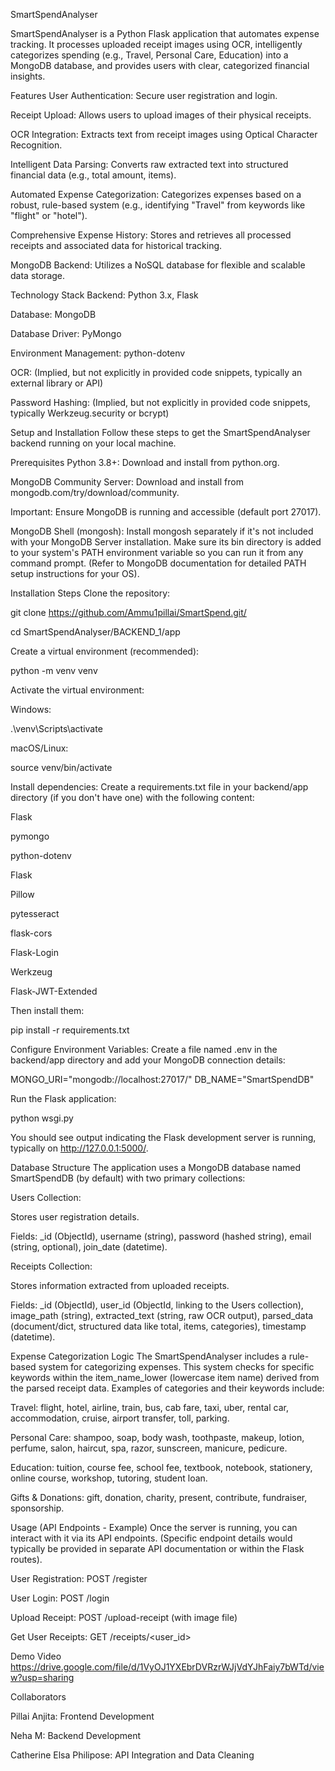 SmartSpendAnalyser

SmartSpendAnalyser is a Python Flask application that automates expense tracking. It processes uploaded receipt images using OCR, intelligently categorizes spending (e.g., Travel, Personal Care, Education) into a MongoDB database, and provides users with clear, categorized financial insights.

Features
User Authentication: Secure user registration and login.

Receipt Upload: Allows users to upload images of their physical receipts.

OCR Integration: Extracts text from receipt images using Optical Character Recognition.

Intelligent Data Parsing: Converts raw extracted text into structured financial data (e.g., total amount, items).

Automated Expense Categorization: Categorizes expenses based on a robust, rule-based system (e.g., identifying "Travel" from keywords like "flight" or "hotel").

Comprehensive Expense History: Stores and retrieves all processed receipts and associated data for historical tracking.

MongoDB Backend: Utilizes a NoSQL database for flexible and scalable data storage.

Technology Stack
Backend: Python 3.x, Flask

Database: MongoDB

Database Driver: PyMongo

Environment Management: python-dotenv

OCR: (Implied, but not explicitly in provided code snippets, typically an external library or API)

Password Hashing: (Implied, but not explicitly in provided code snippets, typically Werkzeug.security or bcrypt)

Setup and Installation
Follow these steps to get the SmartSpendAnalyser backend running on your local machine.

Prerequisites
Python 3.8+: Download and install from python.org.

MongoDB Community Server: Download and install from mongodb.com/try/download/community.

Important: Ensure MongoDB is running and accessible (default port 27017).

MongoDB Shell (mongosh): Install mongosh separately if it's not included with your MongoDB Server installation. Make sure its bin directory is added to your system's PATH environment variable so you can run it from any command prompt. (Refer to MongoDB documentation for detailed PATH setup instructions for your OS).

Installation Steps
Clone the repository:

git clone <https://github.com/Ammu1pillai/SmartSpend.git/>

cd SmartSpendAnalyser/BACKEND_1/app



Create a virtual environment (recommended):

python -m venv venv

Activate the virtual environment:

Windows:

.\venv\Scripts\activate

macOS/Linux:

source venv/bin/activate

Install dependencies:
Create a requirements.txt file in your backend/app directory (if you don't have one) with the following content:

Flask

pymongo

python-dotenv

Flask

Pillow

pytesseract

flask-cors

Flask-Login

Werkzeug

Flask-JWT-Extended

Then install them:

pip install -r requirements.txt

Configure Environment Variables:
Create a file named .env in the backend/app directory and add your MongoDB connection details:

MONGO_URI="mongodb://localhost:27017/"
DB_NAME="SmartSpendDB"


Run the Flask application:

python wsgi.py

You should see output indicating the Flask development server is running, typically on http://127.0.0.1:5000/.

Database Structure
The application uses a MongoDB database named SmartSpendDB (by default) with two primary collections:

Users Collection:

Stores user registration details.

Fields: _id (ObjectId), username (string), password (hashed string), email (string, optional), join_date (datetime).

Receipts Collection:

Stores information extracted from uploaded receipts.

Fields: _id (ObjectId), user_id (ObjectId, linking to the Users collection), image_path (string), extracted_text (string, raw OCR output), parsed_data (document/dict, structured data like total, items, categories), timestamp (datetime).

Expense Categorization Logic
The SmartSpendAnalyser includes a rule-based system for categorizing expenses. This system checks for specific keywords within the item_name_lower (lowercase item name) derived from the parsed receipt data. Examples of categories and their keywords include:

Travel: flight, hotel, airline, train, bus, cab fare, taxi, uber, rental car, accommodation, cruise, airport transfer, toll, parking.

Personal Care: shampoo, soap, body wash, toothpaste, makeup, lotion, perfume, salon, haircut, spa, razor, sunscreen, manicure, pedicure.

Education: tuition, course fee, school fee, textbook, notebook, stationery, online course, workshop, tutoring, student loan.

Gifts & Donations: gift, donation, charity, present, contribute, fundraiser, sponsorship.



Usage (API Endpoints - Example)
Once the server is running, you can interact with it via its API endpoints. (Specific endpoint details would typically be provided in separate API documentation or within the Flask routes).

User Registration: POST /register

User Login: POST /login

Upload Receipt: POST /upload-receipt (with image file)

Get User Receipts: GET /receipts/<user_id>

Demo Video
https://drive.google.com/file/d/1VyOJ1YXEbrDVRzrWJjVdYJhFaiy7bWTd/view?usp=sharing

Collaborators

Pillai Anjita: Frontend Development

Neha M: Backend Development

Catherine Elsa Philipose: API Integration and Data Cleaning
